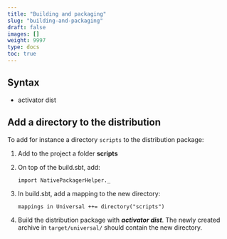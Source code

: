 ```yaml
---
title: "Building and packaging"
slug: "building-and-packaging"
draft: false
images: []
weight: 9997
type: docs
toc: true
---
```


## Syntax
* activator dist

## Add a directory to the distribution
To add for instance a directory `scripts` to the distribution package:

 1. Add to the project a folder **scripts** 
 2. On top of the build.sbt, add:
    
        import NativePackagerHelper._

 3. In build.sbt, add a mapping to the new directory:

        mappings in Universal ++= directory("scripts") 

 4. Build the distribution package with ***activator dist***. The newly created archive in `target/universal/` should contain the new directory.

